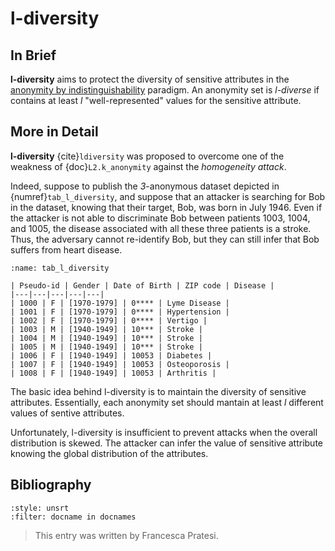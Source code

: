 # l-diversity

<!-- NOTE: Table 1 is hard written in caption of Table 2 -->

## In Brief

**l-diversity** aims to protect the diversity of sensitive attributes in the [anonymity by indistinguishability](./L2.k_anonymity.md) paradigm. An anonymity set is *l-diverse* if contains at least *l* "well-represented" values for the sensitive attribute.

<!--
**l-diversity** aims to protect the diversity of sensitive attributes in the **anonymity by indistinguishability** paradigm. An anonymity set is *l-diverse* if contains at least *l* "well-represented" values for the sensitive attribute.
-->

## More in Detail

**l-diversity** {cite}`ldiversity` was proposed to overcome one of the weakness of {doc}`L2.k_anonymity` against the *homogeneity attack*. 

Indeed, suppose to publish the *3*-anonymous dataset depicted in {numref}`tab_l_diversity`, and suppose that an attacker is searching for Bob in the dataset, knowing that their target, Bob, was born in July 1946. Even if the attacker is not able to discriminate Bob between patients 1003, 1004, and 1005, the disease associated with all these three patients is a stroke. Thus, the adversary cannot re-identify Bob, but they can still infer that Bob suffers from heart disease.

```{table} A toy example representing a *3*-anonymous dataset, obtained generalizing the date of birth and the ZIP code of patients. Here, each patient is included in an anonymity set of at least *3* individuals.
:name: tab_l_diversity

| Pseudo-id | Gender | Date of Birth | ZIP code | Disease |
|---|---|---|---|---|
| 1000 | F | [1970-1979] | 0**** | Lyme Disease |
| 1001 | F | [1970-1979] | 0**** | Hypertension |
| 1002 | F | [1970-1979] | 0**** | Vertigo |
| 1003 | M | [1940-1949] | 10*** | Stroke |
| 1004 | M | [1940-1949] | 10*** | Stroke |
| 1005 | M | [1940-1949] | 10*** | Stroke |
| 1006 | F | [1940-1949] | 10053 | Diabetes |
| 1007 | F | [1940-1949] | 10053 | Osteoporosis |
| 1008 | F | [1940-1949] | 10053 | Arthritis |
```

The basic idea behind l-diversity is to maintain the diversity of sensitive attributes. Essentially, each anonymity set should mantain at least *l* different values of sentive attributes.

Unfortunately, l-diversity is insufficient to prevent attacks when the overall distribution is skewed. The attacker can infer the value of sensitive attribute knowing the global distribution of the attributes.

## Bibliography

```{bibliography}
:style: unsrt
:filter: docname in docnames
```

> This entry was written by Francesca Pratesi.
